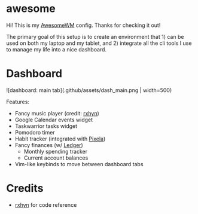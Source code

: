 # awesome
Hi! This is my [AwesomeWM](https://awesomewm.org/) config. Thanks for checking it out!

The primary goal of this setup is to create an environment that 1) can be used on both my laptop and my tablet, and 2) integrate all the cli tools I use to manage my life into a nice dashboard.

# Dashboard
![dashboard: main tab](.github/assets/dash_main.png | width=500)

Features:
- Fancy music player (credit: [rxhyn](https://github.com/rxyhn/yoru))
- Google Calendar events widget
- Taskwarrior tasks widget
- Pomodoro timer
- Habit tracker (integrated with [Pixela](https://pixe.la/))
- Fancy finances (w/ [Ledger](https://github.com/ledger/))
  - Monthly spending tracker
  - Current account balances
- Vim-like keybinds to move between dashboard tabs

# Credits
- [rxhyn](https://github.com/rxyhn/yoru) for code reference 

